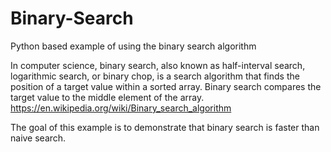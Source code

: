 # Binary-Search

Python based example of using the binary search algorithm

In computer science, binary search, also known as half-interval search, logarithmic search, or binary chop, is a search algorithm that finds the position of a target value within a sorted array. Binary search compares the target value to the middle element of the array. https://en.wikipedia.org/wiki/Binary_search_algorithm

The goal of this example is to demonstrate that binary search is faster than naive search.
